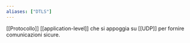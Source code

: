 ```yaml
---
aliases: ["DTLS"]
---
```


[[Protocollo]] [[application-level]] che si appoggia su [[UDP]] per fornire comunicazioni sicure.
